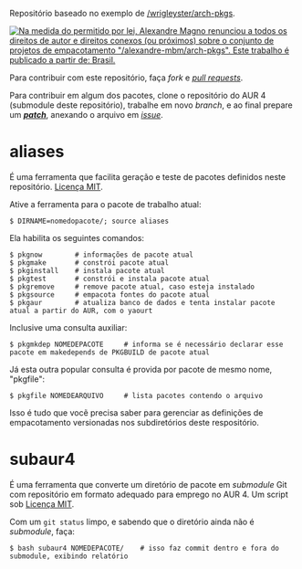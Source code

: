 Repositório baseado no exemplo de [/wrigleyster/arch-pkgs](https://github.com/wrigleyster/arch-pkgs).

[![Na medida do permitido por lei, Alexandre Magno renunciou a todos os direitos de autor e direitos conexos (ou próximos) sobre o conjunto de projetos de empacotamento "/alexandre-mbm/arch-pkgs". Este trabalho é publicado a partir de: Brasil.](http://i.creativecommons.org/p/mark/1.0/88x31.png)](http://creativecommons.org/publicdomain/zero/1.0/deed.pt_BR)

Para contribuir com este repositório, faça _fork_ e [_pull requests_](../../pulls).

Para contribuir em algum dos pacotes, clone o repositório do AUR 4 (submodule deste repositório), trabalhe em novo _branch_, e ao final prepare um [_**patch**_](https://ariejan.net/2009/10/26/how-to-create-and-apply-a-patch-with-git/), anexando o arquivo em [_issue_](../../issues).

# aliases

É uma ferramenta que facilita geração e teste de pacotes definidos neste repositório. [Licença MIT](http://pt.wikipedia.org/wiki/Licen%C3%A7a_MIT).

Ative a ferramenta para o pacote de trabalho atual:
```console
$ DIRNAME=nomedopacote/; source aliases
```
Ela habilita os seguintes comandos:
```console
$ pkgnow		# informações de pacote atual
$ pkgmake		# constrói pacote atual
$ pkginstall   	# instala pacote atual
$ pkgtest     	# constrói e instala pacote atual
$ pkgremove   	# remove pacote atual, caso esteja instalado
$ pkgsource		# empacota fontes do pacote atual
$ pkgaur        # atualiza banco de dados e tenta instalar pacote atual a partir do AUR, com o yaourt
```

Inclusive uma consulta auxiliar:
```console
$ pkgmkdep NOMEDEPACOTE		# informa se é necessário declarar esse pacote em makedepends de PKGBUILD de pacote atual
```
Já esta outra popular consulta é provida por pacote de mesmo nome, "pkgfile":
```console
$ pkgfile NOMEDEARQUIVO		# lista pacotes contendo o arquivo
```
Isso é tudo que vocẽ precisa saber para gerenciar as definições de empacotamento versionadas nos subdiretórios deste respositório.

# subaur4

É uma ferramenta que converte um diretório de pacote em _submodule_ Git com repositório em formato adequado para emprego no AUR 4. Um script sob [Licença MIT](http://pt.wikipedia.org/wiki/Licen%C3%A7a_MIT).

Com um `git status` limpo, e sabendo que o diretório ainda não é _submodule_, faça:

```console
$ bash subaur4 NOMEDEPACOTE/    # isso faz commit dentro e fora do submodule, exibindo relatório
```

